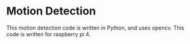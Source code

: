 # Motion Detection
 This motion detection code is written in Python, and uses opencv. This code is written for raspberry pi 4.
